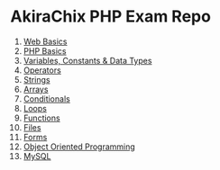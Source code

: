 AkiraChix PHP Exam Repo
=======================

1. [Web Basics](repository/web_basics.md)
2. [PHP Basics](repository/php_basics.md)
3. [Variables, Constants & Data Types](repository/variables_constants_data.md)
4. [Operators](repository/operators.md)
5. [Strings](repository/strings.md)
6. [Arrays](repository/arrays.md)
7. [Conditionals](repository/conditionals.md)
8. [Loops](repository/loops.md)
9. [Functions](repository/functions.md)
10. [Files](repository/files.md)
11. [Forms](repository/forms.md)
12. [Object Oriented Programming](repository/oop.md)
13. [MySQL](repository/mysql.md)
